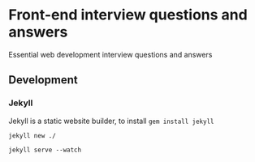 # Front-end interview questions and answers
Essential web development interview questions and answers

## Development

### Jekyll
Jekyll is a static website builder, to install `gem install jekyll`

`jekyll new ./`

`jekyll serve --watch`
